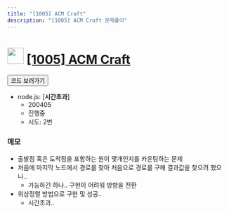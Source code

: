 ```yaml
---
title: "[1005] ACM Craft"
description: "[1005] ACM Craft 문제풀이"
---
```

<h1><img src="https://doky.space/assets/icpclev/u0.svg" height="37px"> <a href="http://icpc.me/1005">[1005] ACM Craft</a></h1>

<a href="https://github.com/DokySp/acmicpc-practice/tree/master/1005"><button class="btn btn-info">코드 보러가기</button></a>

- node.js: [**시간초과**]
  - 200405
  - 진행중
  - 시도: 2번


### 메모
 - 출발점 혹은 도착점을 포함하는 원이 몇개인지를 카운팅하는 문제
 - 처음에 마지막 노드에서 경로를 찾아 처음으로 경로를 구해 결과값을 찾으려 했으나..
   - 가능하긴 하나.. 구현이 어려워 방향을 전환
 - 위상정렬 방법으로 구현 및 성공..
   - 시간초과..
